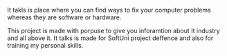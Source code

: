 It takls is place where you can find ways to fix your computer problems whereas they are software or hardware.



This project is made with porpuse to give you inforamtion about It industry and all above it. It talks is made for SoftUni project deffence and also for training my personal skills. 




























